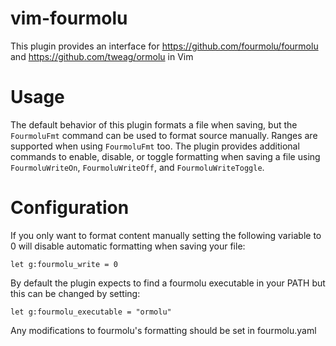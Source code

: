 # vim-fourmolu
This plugin provides an interface for https://github.com/fourmolu/fourmolu and https://github.com/tweag/ormolu in Vim

# Usage
The default behavior of this plugin formats a file when saving, but the `FourmoluFmt` command can be used to format source manually. Ranges are supported when using `FourmoluFmt` too. The plugin provides additional commands to enable, disable, or toggle formatting when saving a file using `FourmoluWriteOn`, `FourmoluWriteOff`, and `FourmoluWriteToggle`.

# Configuration
If you only want to format content manually setting the following variable to 0 will disable automatic formatting when saving your file:
```VimL
let g:fourmolu_write = 0
```
By default the plugin expects to find a fourmolu executable in your PATH but this can be changed by setting:
```VimL
let g:fourmolu_executable = "ormolu"
```

Any modifications to fourmolu's formatting should be set in fourmolu.yaml
